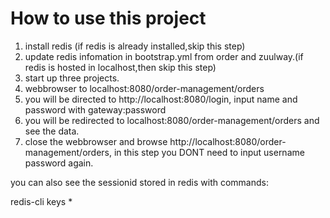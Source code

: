 # How to use this  project

 1. install redis (if redis is already installed,skip this step)
 2. update redis infomation in bootstrap.yml from order and  zuulway.(if redis is hosted in localhost,then skip this step)
 3. start up three projects.
 4. webbrowser to localhost:8080/order-management/orders
 5. you will be directed to http://localhost:8080/login, input name and password with gateway:password
 6. you will be redirected to localhost:8080/order-management/orders and see the data.
 7. close the webbrowser and browse http://localhost:8080/order-management/orders, in  this step  you DONT need to  input username password again.

 you can also see the sessionid stored in redis with commands:

 redis-cli
 keys *
